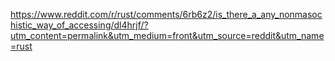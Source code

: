 https://www.reddit.com/r/rust/comments/6rb6z2/is_there_a_any_nonmasochistic_way_of_accessing/dl4hrjf/?utm_content=permalink&utm_medium=front&utm_source=reddit&utm_name=rust
